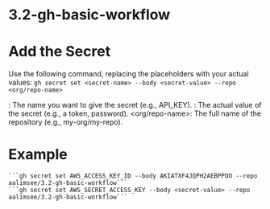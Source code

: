 # 3.2-gh-basic-workflow

# Add the Secret
Use the following command, replacing the placeholders with your actual values:
    ```gh secret set <secret-name> --body <secret-value> --repo <org/repo-name>```

<secret-name>: The name you want to give the secret (e.g., API_KEY). 
<secret-value>: The actual value of the secret (e.g., a token, password). 
<org/repo-name>: The full name of the repository (e.g., my-org/my-repo). 

# Example
    ```gh secret set AWS_ACCESS_KEY_ID --body AKIATXF4JQPH2AEBPPOO --repo aalimsee/3.2-gh-basic-workflow```
    ```gh secret set AWS_SECRET_ACCESS_KEY --body <secret-value> --repo aalimsee/3.2-gh-basic-workflow```

